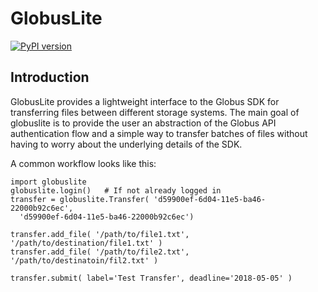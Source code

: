 # GlobusLite
[![PyPI version](https://badge.fury.io/py/globuslite.svg)](https://badge.fury.io/py/globuslite)
## Introduction

GlobusLite provides a lightweight interface to the Globus SDK for transferring files between different storage systems. The main goal of globuslite is to provide the user an abstraction of the Globus API authentication flow and a simple way to transfer batches of files without having to worry about the underlying details of the SDK.

A common workflow looks like this:

```
import globuslite
globuslite.login()   # If not already logged in
transfer = globuslite.Transfer( 'd59900ef-6d04-11e5-ba46-22000b92c6ec', 
  'd59900ef-6d04-11e5-ba46-22000b92c6ec')

transfer.add_file( '/path/to/file1.txt', '/path/to/destination/file1.txt' )
transfer.add_file( '/path/to/file2.txt', '/path/to/destinatoin/fil2.txt' )

transfer.submit( label='Test Transfer', deadline='2018-05-05' )
```
